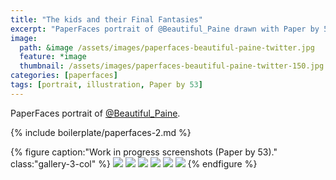 ```yaml
---
title: "The kids and their Final Fantasies"
excerpt: "PaperFaces portrait of @Beautiful_Paine drawn with Paper by 53 on an iPad."
image: 
  path: &image /assets/images/paperfaces-beautiful-paine-twitter.jpg 
  feature: *image
  thumbnail: /assets/images/paperfaces-beautiful-paine-twitter-150.jpg
categories: [paperfaces]
tags: [portrait, illustration, Paper by 53]
---
```


PaperFaces portrait of [@Beautiful_Paine](https://twitter.com/Beautiful_Paine).

{% include boilerplate/paperfaces-2.md %}

{% figure caption:"Work in progress screenshots (Paper by 53)." class:"gallery-3-col" %}
[![](/assets/images/paperfaces-beautiful-paine-process-1-600.jpg)](/assets/images/paperfaces-beautiful-paine-process-1-lg.jpg)
[![](/assets/images/paperfaces-beautiful-paine-process-2-600.jpg)](/assets/images/paperfaces-beautiful-paine-process-2-lg.jpg)
[![](/assets/images/paperfaces-beautiful-paine-process-3-600.jpg)](/assets/images/paperfaces-beautiful-paine-process-3-lg.jpg)
[![](/assets/images/paperfaces-beautiful-paine-process-4-600.jpg)](/assets/images/paperfaces-beautiful-paine-process-4-lg.jpg)
[![](/assets/images/paperfaces-beautiful-paine-process-5-600.jpg)](/assets/images/paperfaces-beautiful-paine-process-5-lg.jpg)
[![](/assets/images/paperfaces-beautiful-paine-process-6-600.jpg)](/assets/images/paperfaces-beautiful-paine-process-6-lg.jpg)
{% endfigure %}
